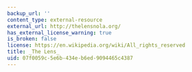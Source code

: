 ```yaml
---
backup_url: ''
content_type: external-resource
external_url: http://thelensnola.org/
has_external_license_warning: true
is_broken: false
license: https://en.wikipedia.org/wiki/All_rights_reserved
title: _The Lens_
uid: 07f0059c-5e6b-434e-b6ed-9094465c4387
---
```

